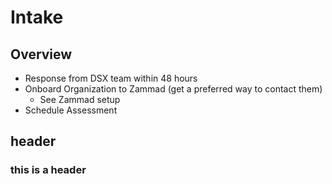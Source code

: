 # Intake

## Overview

* Response from DSX team within 48 hours
* Onboard Organization to Zammad \(get a preferred way to contact them\)
  * See Zammad setup
* Schedule Assessment

## header 

### this is a header 



